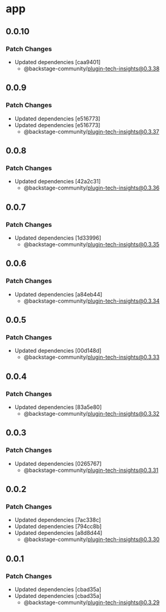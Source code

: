 # app

## 0.0.10

### Patch Changes

- Updated dependencies [caa9401]
  - @backstage-community/plugin-tech-insights@0.3.38

## 0.0.9

### Patch Changes

- Updated dependencies [e516773]
- Updated dependencies [e516773]
  - @backstage-community/plugin-tech-insights@0.3.37

## 0.0.8

### Patch Changes

- Updated dependencies [42a2c31]
  - @backstage-community/plugin-tech-insights@0.3.36

## 0.0.7

### Patch Changes

- Updated dependencies [1d33996]
  - @backstage-community/plugin-tech-insights@0.3.35

## 0.0.6

### Patch Changes

- Updated dependencies [a84eb44]
  - @backstage-community/plugin-tech-insights@0.3.34

## 0.0.5

### Patch Changes

- Updated dependencies [00d148d]
  - @backstage-community/plugin-tech-insights@0.3.33

## 0.0.4

### Patch Changes

- Updated dependencies [83a5e80]
  - @backstage-community/plugin-tech-insights@0.3.32

## 0.0.3

### Patch Changes

- Updated dependencies [0265767]
  - @backstage-community/plugin-tech-insights@0.3.31

## 0.0.2

### Patch Changes

- Updated dependencies [7ac338c]
- Updated dependencies [794cc8b]
- Updated dependencies [a8d8d44]
  - @backstage-community/plugin-tech-insights@0.3.30

## 0.0.1

### Patch Changes

- Updated dependencies [cbad35a]
- Updated dependencies [cbad35a]
  - @backstage-community/plugin-tech-insights@0.3.29
